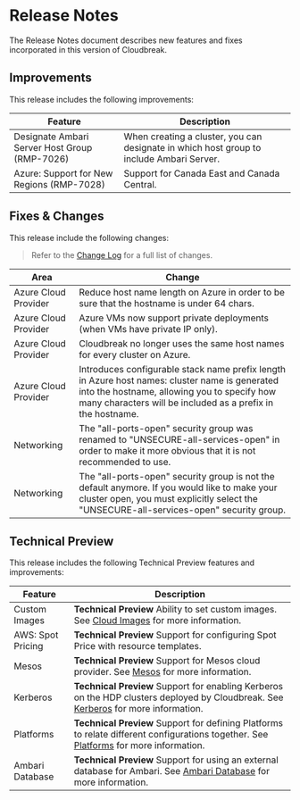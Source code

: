 # Release Notes

The Release Notes document describes new features and fixes incorporated in this version of Cloudbreak.

## Improvements

This release includes the following improvements:

| Feature | Description |
|----|----|
| Designate Ambari Server Host Group (RMP-7026) | When creating a cluster, you can designate in which host group to include Ambari Server. |
| Azure: Support for New Regions (RMP-7028) | Support for Canada East and Canada Central. |

## Fixes & Changes

This release include the following changes:
> Refer to the [Change Log](changelog.md) for a full list of changes.

| Area | Change |
|---|---|
| Azure Cloud Provider | Reduce host name length on Azure in order to be sure that the hostname is under 64 chars. |
| Azure Cloud Provider | Azure VMs now support private deployments (when VMs have private IP only).  |
| Azure Cloud Provider | Cloudbreak no longer uses the same host names for every cluster on Azure.  |
| Azure Cloud Provider | Introduces configurable stack name prefix length in Azure host names: cluster name is generated into the hostname, allowing you to specify how many characters will be included as a prefix in the hostname. |
| Networking | The "all-ports-open" security group was renamed to "UNSECURE-all-services-open" in order to make it more obvious that it is not recommended to use. |
| Networking | The "all-ports-open" security group is not the default anymore. If you would like to make your cluster open, you must explicitly select the "UNSECURE-all-services-open" security group. |

## Technical Preview

This release includes the following Technical Preview features and improvements:

| Feature | Description |
|----|----|
| Custom Images | **Technical Preview** Ability to set custom images. See [Cloud Images](images.md) for more information. |
| AWS: Spot Pricing | **Technical Preview** Support for configuring Spot Price with resource templates. |
| Mesos | **Technical Preview** Support for Mesos cloud provider. See [Mesos](mesos.md) for more information. |
| Kerberos | **Technical Preview** Support for enabling Kerberos on the HDP clusters deployed by Cloudbreak. See [Kerberos](kerberos.md) for more information. |
| Platforms | **Technical Preview** Support for defining Platforms to relate different configurations together. See [Platforms](topologies.md) for more information. |
| Ambari Database | **Technical Preview** Support for using an external database for Ambari. See [Ambari Database](database.md) for more information. |
